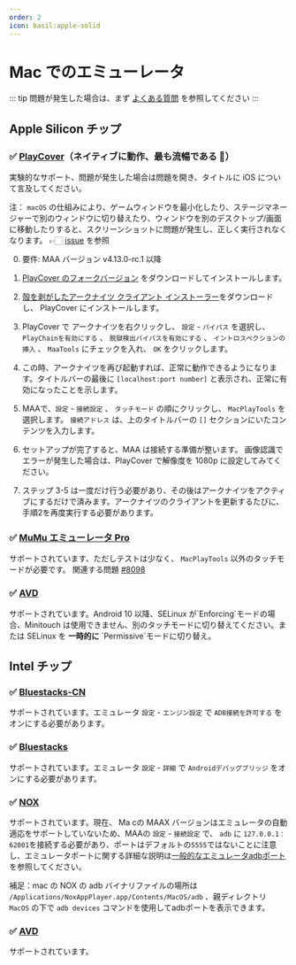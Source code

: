 ```yaml
---
order: 2
icon: basil:apple-solid
---
```


# Mac でのエミューレータ

::: tip
問題が発生した場合は、まず [よくある質問](../よくある質問.md) を参照してください
:::

## Apple Silicon チップ

### ✅ [PlayCover](https://playcover.io)（ネイティブに動作、最も流暢である 🚀）

実験的なサポート、問題が発生した場合は問題を開き、タイトルに iOS について言及してください。

注： `macOS` の仕組みにより、ゲームウィンドウを最小化したり、ステージマネージャーで別のウィンドウに切り替えたり、ウィンドウを別のデスクトップ/画面に移動したりすると、スクリーンショットに問題が発生し、正しく実行されなくなります。 👉🏻️ [issue](https://github.com/MaaAssistantArknights/MaaAssistantArknights/issues/4371#issuecomment-1527977512) を参照

0. 要件: MAA バージョン v4.13.0-rc.1 以降

1. [PlayCover のフォークバージョン](https://github.com/hguandl/PlayCover/releases) をダウンロードしてインストールします。

2. [殻を剥がしたアークナイツ クライアント インストーラー](https://decrypt.day/app/id1454663939)をダウンロードし、 PlayCover にインストールします。

3. PlayCover で アークナイツを右クリックし、 `設定` - `バイパス` を選択し、 `PlayChainを有効にする` 、 `脱獄検出バイパスを有効にする` 、 `イントロスペクションの挿入` 、 `MaaTools` にチェックを入れ、 `OK` をクリックします。

4. この時、アークナイツを再び起動すれば、正常に動作できるようになります。タイトルバーの最後に `[localhost:port number]` と表示され、正常に有効になったことを示します。

5. MAAで、`設定` - `接続設定` 、 `タッチモード` の順にクリックし、 `MacPlayTools` を選択します。 `接続アドレス` は、上のタイトルバーの `[]` セクションにいたコンテンツを入力します。

6. セットアップが完了すると、MAA は接続する準備が整います。 画像認識でエラーが発生した場合は、PlayCover で解像度を 1080p に設定してみてください。

7. ステップ 3-5 は一度だけ行う必要があり、その後はアークナイツをアクティブにするだけで済みます。アークナイツのクライアントを更新するたびに、手順2を再度実行する必要があります。

### ✅ [MuMu エミューレータ Pro](https://mumu.163.com/mac/)

サポートされています、ただしテストは少なく、 `MacPlayTools` 以外のタッチモードが必要です。 関連する問題 [#8098](https://github.com/MaaAssistantArknights/MaaAssistantArknights/issues/8098)

### ✅ [AVD](https://developer.android.com/studio/run/managing-avds)

サポートされています。Android 10 以降、SELinux が\`Enforcing\`モードの場合、Minitouch は使用できません、別のタッチモードに切り替えてください。または SELinux を **一時的に** \`Permissive\`モードに切り替え。

## Intel チップ

### ✅ [Bluestacks-CN](https://www.bluestacks.cn/)

サポートされています。エミュレータ `設定` - `エンジン設定` で `ADB接続を許可する` をオンにする必要があります。

### ✅ [Bluestacks](https://www.bluestacks.com/tw/index.html)

サポートされています。エミュレータ `設定` - `詳細` で `Androidデバッグブリッジ` をオンにする必要があります。

### ✅ [NOX](https://www.yeshen.com/)

サポートされています。現在、 Ma cの MAAX バージョンはエミュレータの自動適応をサポートしていないため、MAAの `設定` - `接続設定` で、 `adb` に `127.0.0.1：62001`を接続する必要があり、ポートはデフォルトの` 5555 `ではないことに注意し、エミュレータポートに関する詳細な説明は[一般的なエミュレータadbポート](../よくある質問.md#一般的なAndroidエミュレータのadbポート)を参照してください。

補足：mac の NOX の adb バイナリファイルの場所は `/Applications/NoxAppPlayer.app/Contents/MacOS/adb` 、親ディレクトリ `MacOS` の下で `adb devices` コマンドを使用してadbポートを表示できます。

### ✅ [AVD](https://developer.android.com/studio/run/managing-avds)

サポートされています。
